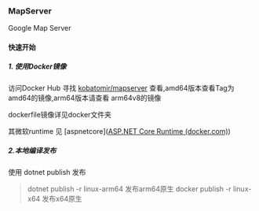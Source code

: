 ### MapServer

Google Map Server
#### 快速开始
##### 1. 使用Docker镜像
访问Docker Hub 寻找 [kobatomir/mapserver](https://hub.docker.com/r/kobatomir/mapserver) 查看,amd64版本查看Tag为 amd64的镜像,arm64版本请查看 arm64v8的镜像

dockerfile镜像详见docker文件夹

其微软runtime 见 [aspnetcore]([ASP.NET Core Runtime (docker.com)](https://hub.docker.com/_/microsoft-dotnet-aspnet))

##### 2.本地编译发布
使用 dotnet publish 发布
> dotnet publish -r linux-arm64  发布arm64原生
> docker publish -r linux-x64      发布x64原生

